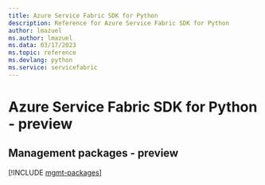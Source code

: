 ```yaml
---
title: Azure Service Fabric SDK for Python
description: Reference for Azure Service Fabric SDK for Python
author: lmazuel
ms.author: lmazuel
ms.data: 03/17/2023
ms.topic: reference
ms.devlang: python
ms.service: servicefabric
---
```

# Azure Service Fabric SDK for Python - preview

## Management packages - preview
[!INCLUDE [mgmt-packages](service-fabric-mgmt-index.md)]